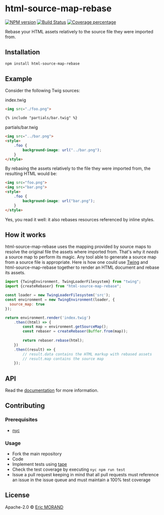 # html-source-map-rebase

[![NPM version][npm-image]][npm-url] [![Build Status][travis-image]][travis-url] [![Coverage percentage][coveralls-image]][coveralls-url]

Rebase your HTML assets relatively to the source file they were imported from.

## Installation

```bash
npm install html-source-map-rebase
```

## Example

Consider the following Twig sources:

index.twig

``` html
<img src="./foo.png">

{% include "partials/bar.twig" %}
```

partials/bar.twig

``` html
<img src="../bar.png">
<style>
    .foo {
        background-image: url("../bar.png");
    }
</style>
```

By rebasing the assets relatively to the file they were imported from, the resulting HTML would be:

``` html
<img src="foo.png">
<img src="bar.png">
<style>
    .foo {
        background-image: url("bar.png");
    }
</style>
```

Yes, you read it well: it also rebases resources referenced by inline styles.

## How it works

html-source-map-rebase uses the mapping provided by source maps to resolve the original file the assets where imported from. That's why it *needs* a source map to perform its magic. Any tool able to generate a source map from a source file is appropriate. Here is how one could use [Twing](https://www.npmjs.com/package/twing) and html-source-map-rebase together to render an HTML document and rebase its assets.

``` javascript
import {TwingEnvironment, TwingLoaderFilesystem} from "twing";
import {createRebaser} from "html-source-map-rebase";

const loader = new TwingLoaderFilesystem('src');
const environment = new TwingEnvironment(loader, {
  source_map: true
});

return environment.render('index.twig')
    .then((html) => {
        const map = environment.getSourceMap();
        const rebaser = createRebaser(Buffer.from(map));
    
        return rebaser.rebase(html);
    })
    .then((result) => {
        // result.data contains the HTML markup with rebased assets
        // result.map contains the source map
    });
```

## API

Read the [documentation](https://nightlycommit.github.io/html-source-map-rebase) for more information.

## Contributing

### Prerequisites

* [nyc](https://www.npmjs.com/package/nyc)

### Usage

* Fork the main repository
* Code
* Implement tests using [tape](https://www.npmjs.com/package/tape)
* Check the test coverage by executing `nyc npm run test`
* Issue a pull request keeping in mind that all pull requests must reference an issue in the issue queue and must maintain a 100% test coverage

## License

Apache-2.0 © [Eric MORAND]()

[npm-image]: https://badge.fury.io/js/html-source-map-rebase.svg
[npm-url]: https://npmjs.org/package/html-source-map-rebase
[travis-image]: https://travis-ci.org/NightlyCommit/html-source-map-rebase.svg?branch=master
[travis-url]: https://travis-ci.org/NightlyCommit/html-source-map-rebase
[coveralls-image]: https://coveralls.io/repos/github/NightlyCommit/html-source-map-rebase/badge.svg
[coveralls-url]: https://coveralls.io/github/NightlyCommit/html-source-map-rebase